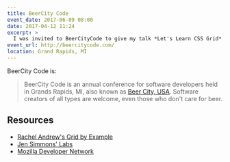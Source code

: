 ```yaml
---
title: BeerCity Code
event_date: 2017-06-09 08:00
date: 2017-04-12 11:24
excerpt: >
  I was invited to BeerCityCode to give my talk *Let's Learn CSS Grid*.
event_url: http://beercitycode.com/
location: Grand Rapids, MI
---
```


BeerCity Code is:

> BeerCity Code is an annual conference for software developers held in Grands Rapids, MI, also known as [Beer City, USA](https://www.experiencegr.com/things-to-do/beer-city/). Software creators of all types are welcome, even those who don't care for beer.

## Resources

- [Rachel Andrew's Grid by Example](http://gridbyexample.com/)
- [Jen Simmons' Labs](http://labs.jensimmons.com/)
- [Mozilla Developer Network](https://developer.mozilla.org/en-US/)

<script async class="speakerdeck-embed" data-id="464290ef2c6341a19ba11def0fad710a" data-ratio="1.29456384323641" src="//speakerdeck.com/assets/embed.js"></script>

